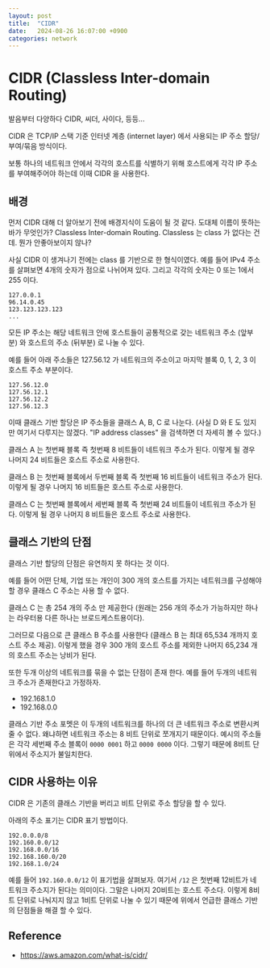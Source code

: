 ```yaml
---
layout: post
title:  "CIDR"
date:   2024-08-26 16:07:00 +0900
categories: network
---
```

# CIDR (Classless Inter-domain Routing)
발음부터 다양하다 CIDR, 씨더, 사이다, 등등...

CIDR 은 TCP/IP 스택 기준 인터넷 계층 (internet layer) 에서 사용되는 IP 주소 할당/부여/묶음 방식이다.

보통 하나의 네트워크 안에서 각각의 호스트를 식별하기 위해 호스트에게 각각 IP 주소를 부여해주어야 하는데 이때 CIDR 을 사용한다.

## 배경
먼저 CIDR 대해 더 알아보기 전에 배경지식이 도움이 될 것 같다.
도대체 이름이 뜻하는 바가 무엇인가? Classless Inter-domain Routing. Classless 는 class 가 없다는 건데. 뭔가 안좋아보이지 않나?

사실 CIDR 이 생겨나기 전에는 class 를 기반으로 한 형식이였다. 예를 들어 IPv4 주소를 살펴보면 4개의 숫자가 점으로 나뉘어져 있다. 
그리고 각각의 숫자는 0 또는 1에서 255 이다.

```
127.0.0.1
96.14.0.45
123.123.123.123
...
```

모든 IP 주소는 해당 네트워크 안에 호스트들이 공통적으로 갖는 네트워크 주소 (앞부분) 와 호스트의 주소 (뒤부분) 로 나눌 수 있다.

예를 들어 아래 주소들은 127.56.12 가 네트워크의 주소이고 마지막 블록 0, 1, 2, 3 이 호스트 주소 부분이다.
```
127.56.12.0
127.56.12.1
127.56.12.2
127.56.12.3
```

이때 클래스 기반 할당은 IP 주소들을 클래스 A, B, C 로 나눈다. (사실 D 와 E 도 있지만 여기서 다루지는 않겠다. "IP address classes" 을 검색하면 더 자세히 볼 수 있다.)

클래스 A 는 첫번째 블록 즉 첫번째 8 비트들이 네트워크 주소가 된다. 이렇게 될 경우 나머지 24 비트들은 호스트 주소로 사용한다.

클래스 B 는 첫번째 블록에서 두번째 블록 즉 첫번째 16 비트들이 네트워크 주소가 된다. 이렇게 될 경우 나머지 16 비트들은 호스트 주소로 사용한다.

클래스 C 는 첫번째 블록에서 세번째 블록 즉 첫번째 24 비트들이 네트워크 주소가 된다. 이렇게 될 경우 나머지 8 비트들은 호스트 주소로 사용한다.

## 클래스 기반의 단점
클래스 기반 할당의 단점은 유연하지 못 하다는 것 이다.

예를 들어 어떤 단체, 기업 또는 개인이 300 개의 호스트를 가지는 네트워크를 구성해야 할 경우 클래스 C 주소는 사용 할 수 없다.

클래스 C 는 총 254 개의 주소 만 제공한다 (원래는 256 개의 주소가 가능하지만 하나는 라우터용 다른 하나는 브로드케스트용이다). 

그러므로 다음으로 큰 클래스 B 주소를 사용한다 (클래스 B 는 최대 65,534 개까지 호스트 주소 제공).
이렇게 했을 경우 300 개의 호스트 주소를 제외한 나머지 65,234 개의 호스트 주소는 낭비가 된다.

또한 두개 이상의 네트워크를 묶을 수 없는 단점이 존재 한다. 예를 들어 두개의 네트워크 주소가 존재한다고 가정하자.
* 192.168.1.0
* 192.168.0.0

클래스 기반 주소 포멧은 이 두개의 네트워크를 하나의 더 큰 네트워크 주소로 변환시켜 줄 수 없다. 왜냐하면 네트워크 주소는 8 비트 단위로 쪼개지기 때문이다. 예시의 주소들은 각각 세번째 주소 블록이 `0000 0001` 하고 `0000 0000` 이다. 그렇기 때문에 8비트 단위에서 주소지가 불일치한다.

## CIDR 사용하는 이유
CIDR 은 기존의 클래스 기반을 버리고 비트 단위로 주소 할당을 할 수 있다. 

아래의 주소 표기는 CIDR 표기 방법이다.

```
192.0.0.0/8
192.160.0.0/12
192.168.0.0/16
192.168.160.0/20
192.168.1.0/24
```

예를 들어 `192.160.0.0/12` 이 표기법을 살펴보자. 여기서 `/12` 은 첫번째 12비트가 네트워크 주소지가 된다는 의미이다. 그말은 나머지 20비트는 호스트 주소다. 이렇게 8비트 단위로 나눠지지 않고 1비트 단위로 나눌 수 있기 때문에 위에서 언급한 클래스 기반의 단점들을 해결 할 수 있다.

## Reference
* https://aws.amazon.com/what-is/cidr/

